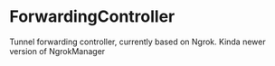 # ForwardingController
Tunnel forwarding controller, currently based on Ngrok. Kinda newer version of NgrokManager
